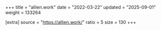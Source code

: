 +++
title = "allien.work"
date = "2022-03-22"
updated = "2025-09-01"
weight = 133264

[extra]
source = "https://allien.work/"
ratio = 5
size = 130
+++
